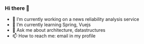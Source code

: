 ### Hi there 👋
- 🔭 I’m currently working on a news reliability analysis service
- 🌱 I’m currently learning Spring, Vuejs
- 💬 Ask me about architecture, datastructures
- 📫 How to reach me: email in my profile
